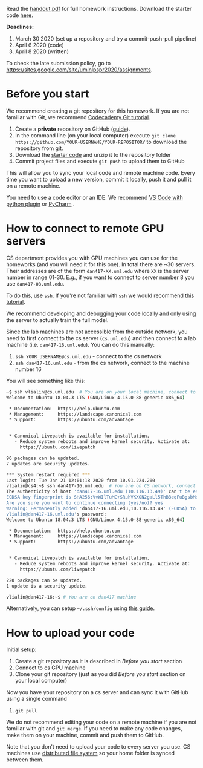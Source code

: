 Read the [handout.pdf](https://github.com/text-machine-lab/uml_nlp_class_2020/blob/master/homeworks/homework5/handout.pdf) for full homework instructions.
Download the starter code [here](http://web.stanford.edu/class/cs224n/assignments/a4.zip).

**Deadlines:**
1. March 30 2020 (set up a repository and try a commit-push-pull pipeline)
1. April 6 2020 (code)
1. April 8 2020 (written)

To check the late submission policy, go to https://sites.google.com/site/umlnlpspr2020/assignments.

# Before you start

We recommend creating a git repository for this homework.
If you are not familiar with Git, we recommend [Codecademy Git tutorial](https://www.codecademy.com/learn/learn-git).

1. Create a **private** repository on GitHub ([guide](https://help.github.com/en/enterprise/2.16/user/github/getting-started-with-github/create-a-repo)).
1. In the command line (on your local computer) execute `git clone https://github.com/YOUR-USERNAME/YOUR-REPOSITORY` to download the repository from git.
1. Download the [starter code](http://web.stanford.edu/class/cs224n/assignments/a4.zip) and unzip it to the repository folder
1. Commit project files and execute `git push` to upload them to GitHub

This will allow you to sync your local code and remote machine code. Every time you want to upload a new version, commit it locally, push it and pull it on a remote machine.

You need to use a code editor or an IDE.
We recommend 
[VS Code with python plugin](https://code.visualstudio.com/docs/python/python-tutorial)
or
[PyCharm](https://www.jetbrains.com/pycharm/)
.

# How to connect to remote GPU servers

CS department provides you with GPU machines you can use for the homeworks (and you will need it for this one).
In total there are ~30 servers. Their addresses are of the form `dan417-XX.uml.edu` where `XX` is the server number in range 01-30. E.g., if you want to connect to server number 8 you use `dan417-08.uml.edu`.

To do this, use `ssh`. If you're not familiar with `ssh` we would recommend [this tutorial](https://www.digitalocean.com/community/tutorials/ssh-essentials-working-with-ssh-servers-clients-and-keys).

We recommend developing and debugging your code locally and only using the server to actually train the full model.

Since the lab machines are not accessible from the outside network, you need to first connect to the cs server (`cs.uml.edu`) and then connect to a lab machine (i.e. `dan417-16.uml.edu`). You can do this manually:

1. `ssh YOUR_USERNAME@cs.uml.edu` - connect to the cs network
1. `ssh dan417-16.uml.edu` - from the cs network, connect to the machine number 16

You will see something like this:

```bash
~$ ssh vlialin@cs.uml.edu  # You are on your local machine, connect to CS
Welcome to Ubuntu 18.04.3 LTS (GNU/Linux 4.15.0-88-generic x86_64)

 * Documentation:  https://help.ubuntu.com
 * Management:     https://landscape.canonical.com
 * Support:        https://ubuntu.com/advantage


 * Canonical Livepatch is available for installation.
   - Reduce system reboots and improve kernel security. Activate at:
     https://ubuntu.com/livepatch

96 packages can be updated.
7 updates are security updates.

*** System restart required ***
Last login: Tue Jan 21 12:01:18 2020 from 10.91.224.200
vlialin@cs4:~$ ssh dan417-16.uml.edu  # You are on CS network, connect to dan417 machine
The authenticity of host 'dan417-16.uml.edu (10.116.13.49)' can't be established.
ECDSA key fingerprint is SHA256:VvWIlTuMC+SRuhVKXON2gaLl5ThB3eqFuBgsbMdD+Wk.
Are you sure you want to continue connecting (yes/no)? yes
Warning: Permanently added 'dan417-16.uml.edu,10.116.13.49' (ECDSA) to the list of known hosts.
vlialin@dan417-16.uml.edu's password:
Welcome to Ubuntu 18.04.3 LTS (GNU/Linux 4.15.0-88-generic x86_64)

 * Documentation:  https://help.ubuntu.com
 * Management:     https://landscape.canonical.com
 * Support:        https://ubuntu.com/advantage


 * Canonical Livepatch is available for installation.
   - Reduce system reboots and improve kernel security. Activate at:
     https://ubuntu.com/livepatch

220 packages can be updated.
1 update is a security update.

vlialin@dan417-16:~$ # You are on dan417 machine
```

Alternatively, you can setup `~/.ssh/config` using [this guide](https://github.com/text-machine-lab/uml_nlp_class_2020/blob/master/env_setup.md).

# How to upload your code

Initial setup:
1. Create a git repository as it is described in _Before you start_ section
1. Connect to cs GPU machine
1. Clone your git repository (just as you did _Before you start_ section on your local computer)

Now you have your repository on a cs server and can sync it with GitHub using a single command
1. `git pull`

We do not recommend editing your code on a remote machine if you are not familiar with git and `git merge`. If you need to make any code changes, make them on your machine, commit and push them to GitHub.

Note that you don't need to upload your code to every server you use. CS machines use [distributed file system](https://en.wikipedia.org/wiki/Clustered_file_system#Distributed_file_systems) so your home folder is synced between them.
